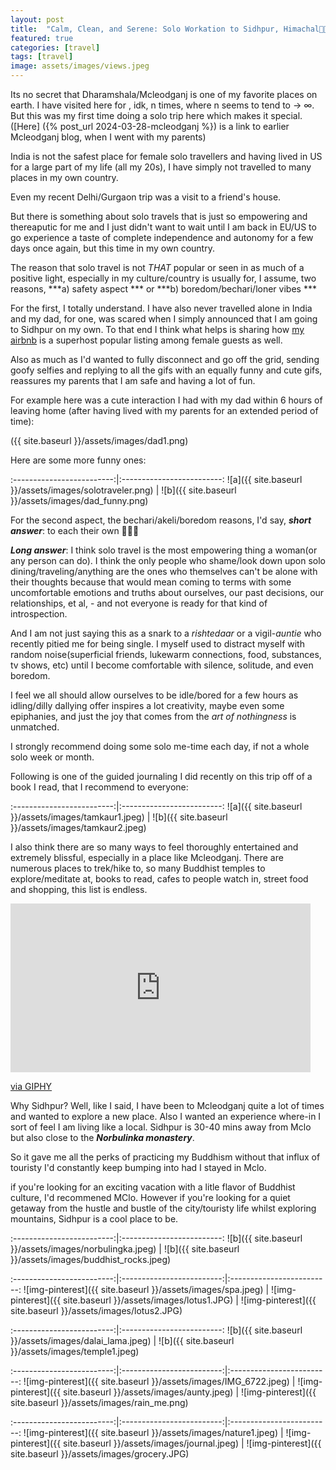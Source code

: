 ```yaml
---
layout: post
title:  "Calm, Clean, and Serene: Solo Workation to Sidhpur, Himachal👩🏻‍💻⛰😁"
featured: true
categories: [travel]
tags: [travel]
image: assets/images/views.jpeg
---
```


Its no secret that Dharamshala/Mcleodganj is one of my favorite places on earth. I have visited here for , idk, n times, where n seems to tend to → ∞. But this was my first time doing a solo trip here which makes it special. ([Here] ({% post_url 2024-03-28-mcleodganj %}) is a link to earlier Mcleodganj blog, when I went with my parents)

India is not the safest place for female solo travellers and having lived in US for a large part of my life (all my 20s), I have simply not travelled to many places in my own country.

Even my recent Delhi/Gurgaon trip was a visit to a friend's house. 

But there is something about solo travels that is just so empowering and thereaputic for me and I just didn't want to wait until I am back in EU/US to go experience a taste of complete independence and autonomy for a few days once again, but this time in my own country.  

The reason that solo travel is not _THAT_ popular or seen in as much of a positive light, especially in my culture/country is usually for, I assume, two reasons, ***a) safety aspect *** or ***b) boredom/bechari/loner vibes ***

For the first, I totally understand. I have also never travelled alone in India and my dad, for one, was scared when I simply announced that I am going to Sidhpur on my own. To that end I think what helps is sharing how [my airbnb](https://www.airbnb.co.in/rooms/707312550600330911?guests=1&adults=1&s=67&unique_share_id=091fbfee-d127-430d-84c4-b143a3f17154) is a superhost popular listing among female guests as well. 

Also as much as I'd wanted to fully disconnect and go off the grid, sending goofy selfies and replying to all the gifs with an equally funny and cute gifs, reassures my parents that I am safe and having a lot of fun.

For example here was a cute interaction I had with my dad within 6 hours of leaving home (after having lived with my parents for an extended period of time):

({{ site.baseurl }}/assets/images/dad1.png)


Here are some more funny ones:

:-------------------------:|:-------------------------:
![a]({{ site.baseurl }}/assets/images/solotraveler.png)  |  ![b]({{ site.baseurl }}/assets/images/dad_funny.png) 

For the second aspect, the bechari/akeli/boredom reasons, I'd say, ***short answer***: to each their own 🤷🏻‍♀️

***Long answer***: I think solo travel is the most empowering thing a woman(or any person can do). I think the only people who shame/look down upon solo dining/traveling/anything are the ones who themselves can't be alone with their thoughts because that would mean coming to terms with some uncomfortable emotions and truths about ourselves, our past decisions, our relationships, et al, - and not everyone is ready for that kind of introspection. 

And I am not just saying this as a snark to a _rishtedaar_ or a vigil-_auntie_ who recently pitied me for being single. I myself used to distract myself with random noise(superficial friends, lukewarm connections, food, substances, tv shows, etc) until I become comfortable with silence, solitude, and even boredom.

I feel we all should allow ourselves to be idle/bored for a few hours as idling/dilly dallying offer inspires a lot creativity, maybe even some epiphanies, and just the joy that comes from the _art of nothingness_ is unmatched.

I strongly recommend doing some solo me-time each day, if not a whole solo week or month.

Following is one of the guided journaling I did recently on this trip off of a book I read, that I recommend to everyone:

:-------------------------:|:-------------------------:
![a]({{ site.baseurl }}/assets/images/tamkaur1.jpeg)  |  ![b]({{ site.baseurl }}/assets/images/tamkaur2.jpeg) 

I also think there are so many ways to feel thoroughly entertained and extremely blissful, especially in a place like Mcleodganj. There are numerous places to trek/hike to, so many Buddhist temples to explore/meditate at, books to read, cafes to people watch in, street food and shopping, this list is endless.

<iframe src="https://giphy.com/embed/jRvpDcLfozLIonuiaY" width="480" height="270" frameBorder="0" class="giphy-embed" allowFullScreen></iframe><p><a href="https://giphy.com/gifs/parks-and-recreation-rec-peacocktv-jRvpDcLfozLIonuiaY">via GIPHY</a></p>


Why Sidhpur? Well, like I said, I have been to Mcleodganj quite a lot of times and wanted to explore a new place. Also I wanted an experience where-in I sort of feel I am living like a local. Sidhpur is 30-40 mins away from Mclo but also close to the ***Norbulinka monastery***. 

So it gave me all the perks of practicing my Buddhism without that influx of touristy I'd constantly keep bumping into had I stayed in Mclo.


if you're looking for an exciting vacation with a litle flavor of Buddhist culture, I'd recommened MClo. However if you're looking for a quiet getaway from the hustle and bustle of the city/touristy life whilst exploring mountains, Sidhpur is a cool place to be.

:-------------------------:|:-------------------------:
![b]({{ site.baseurl }}/assets/images/norbulingka.jpeg) |  ![b]({{ site.baseurl }}/assets/images/buddhist_rocks.jpeg)

:-------------------------:|:-------------------------:|:-------------------------:
![img-pinterest]({{ site.baseurl }}/assets/images/spa.jpeg)  |  ![img-pinterest]({{ site.baseurl }}/assets/images/lotus1.JPG) |  ![img-pinterest]({{ site.baseurl }}/assets/images/lotus2.JPG)

:-------------------------:|:-------------------------:
![b]({{ site.baseurl }}/assets/images/dalai_lama.jpeg) |  ![b]({{ site.baseurl }}/assets/images/temple1.jpeg)

:-------------------------:|:-------------------------:|:-------------------------:
![img-pinterest]({{ site.baseurl }}/assets/images/IMG_6722.jpeg)  |  ![img-pinterest]({{ site.baseurl }}/assets/images/aunty.jpeg) |  ![img-pinterest]({{ site.baseurl }}/assets/images/rain_me.png)

:-------------------------:|:-------------------------:|:-------------------------:
![img-pinterest]({{ site.baseurl }}/assets/images/nature1.jpeg)  |  ![img-pinterest]({{ site.baseurl }}/assets/images/journal.jpeg) |  ![img-pinterest]({{ site.baseurl }}/assets/images/grocery.JPG)